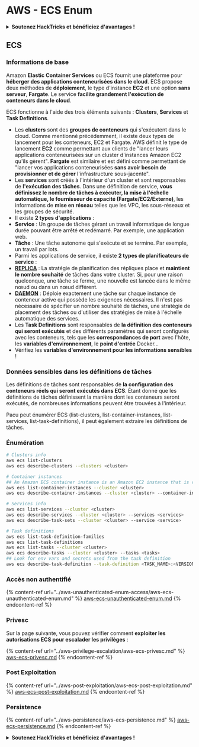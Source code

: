 # AWS - ECS Enum

<details>

<summary><strong>Soutenez HackTricks et bénéficiez d'avantages !</strong></summary>

* Si vous souhaitez voir votre **entreprise annoncée dans HackTricks** ou si vous souhaitez accéder à la **dernière version de PEASS ou télécharger HackTricks en PDF**, consultez les [**PLANS D'ABONNEMENT**](https://github.com/sponsors/carlospolop) !
* Obtenez le [**swag officiel PEASS & HackTricks**](https://peass.creator-spring.com)
* Découvrez [**The PEASS Family**](https://opensea.io/collection/the-peass-family), notre collection exclusive de [**NFTs**](https://opensea.io/collection/the-peass-family)
* **Rejoignez le** 💬 [**groupe Discord**](https://discord.gg/hRep4RUj7f) ou le [**groupe Telegram**](https://t.me/peass) ou **suivez** moi sur **Twitter** 🐦 [**@carlospolopm**](https://twitter.com/carlospolopm)**.**
* **Partagez vos astuces de piratage en soumettant des PR aux** [**HackTricks**](https://github.com/carlospolop/hacktricks) et [**HackTricks Cloud**](https://github.com/carlospolop/hacktricks-cloud) github repos.

</details>

## ECS

### Informations de base

Amazon **Elastic Container Services** ou ECS fournit une plateforme pour **héberger des applications conteneurisées dans le cloud**. ECS propose deux méthodes de **déploiement**, le type d'instance **EC2** et une option **sans serveur**, **Fargate**. Le service **facilite grandement l'exécution de conteneurs dans le cloud**.

ECS fonctionne à l'aide des trois éléments suivants : **Clusters**, **Services** et **Task Definitions**.

* Les **clusters** sont des **groupes de conteneurs** qui s'exécutent dans le cloud. Comme mentionné précédemment, il existe deux types de lancement pour les conteneurs, EC2 et Fargate. AWS définit le type de lancement **EC2** comme permettant aux clients de "lancer leurs applications conteneurisées sur un cluster d'instances Amazon EC2 qu'ils gèrent". **Fargate** est similaire et est défini comme permettant de "lancer vos applications conteneurisées **sans avoir besoin de provisionner et de gérer** l'infrastructure sous-jacente".
* Les **services** sont créés à l'intérieur d'un cluster et sont responsables de **l'exécution des tâches**. Dans une définition de service, **vous définissez le nombre de tâches à exécuter, la mise à l'échelle automatique, le fournisseur de capacité (Fargate/EC2/Externe)**, les informations de **mise en réseau** telles que les VPC, les sous-réseaux et les groupes de sécurité.
* Il existe **2 types d'applications** :
* **Service** : Un groupe de tâches gérant un travail informatique de longue durée pouvant être arrêté et redémarré. Par exemple, une application web.
* **Tâche** : Une tâche autonome qui s'exécute et se termine. Par exemple, un travail par lots.
* Parmi les applications de service, il existe **2 types de planificateurs de service** :
* [**REPLICA**](https://docs.aws.amazon.com/AmazonECS/latest/developerguide/ecs\_services.html) : La stratégie de planification des répliques place et **maintient le nombre souhaité** de tâches dans votre cluster. Si, pour une raison quelconque, une tâche se ferme, une nouvelle est lancée dans le même nœud ou dans un nœud différent.
* [**DAEMON**](https://docs.aws.amazon.com/AmazonECS/latest/developerguide/ecs\_services.html) : Déploie exactement une tâche sur chaque instance de conteneur active qui possède les exigences nécessaires. Il n'est pas nécessaire de spécifier un nombre souhaité de tâches, une stratégie de placement des tâches ou d'utiliser des stratégies de mise à l'échelle automatique des services.
* Les **Task Definitions** sont responsables de **la définition des conteneurs qui seront exécutés** et des différents paramètres qui seront configurés avec les conteneurs, tels que les **correspondances de port** avec l'hôte, les **variables d'environnement**, le **point d'entrée** Docker...
* Vérifiez les **variables d'environnement pour les informations sensibles** !

### Données sensibles dans les définitions de tâches

Les définitions de tâches sont responsables de **la configuration des conteneurs réels qui seront exécutés dans ECS**. Étant donné que les définitions de tâches définissent la manière dont les conteneurs seront exécutés, de nombreuses informations peuvent être trouvées à l'intérieur.

Pacu peut énumérer ECS (list-clusters, list-container-instances, list-services, list-task-definitions), il peut également extraire les définitions de tâches.

### Énumération
```bash
# Clusters info
aws ecs list-clusters
aws ecs describe-clusters --clusters <cluster>

# Container instances
## An Amazon ECS container instance is an Amazon EC2 instance that is running the Amazon ECS container agent and has been registered into an Amazon ECS cluster.
aws ecs list-container-instances --cluster <cluster>
aws ecs describe-container-instances --cluster <cluster> --container-instances <container_instance_arn>

# Services info
aws ecs list-services --cluster <cluster>
aws ecs describe-services --cluster <cluster> --services <services>
aws ecs describe-task-sets --cluster <cluster> --service <service>

# Task definitions
aws ecs list-task-definition-families
aws ecs list-task-definitions
aws ecs list-tasks --cluster <cluster>
aws ecs describe-tasks --cluster <cluster> --tasks <tasks>
## Look for env vars and secrets used from the task definition
aws ecs describe-task-definition --task-definition <TASK_NAME>:<VERSION>
```
### Accès non authentifié

{% content-ref url="../aws-unauthenticated-enum-access/aws-ecs-unauthenticated-enum.md" %}
[aws-ecs-unauthenticated-enum.md](../aws-unauthenticated-enum-access/aws-ecs-unauthenticated-enum.md)
{% endcontent-ref %}

### Privesc

Sur la page suivante, vous pouvez vérifier comment **exploiter les autorisations ECS pour escalader les privilèges** :

{% content-ref url="../aws-privilege-escalation/aws-ecs-privesc.md" %}
[aws-ecs-privesc.md](../aws-privilege-escalation/aws-ecs-privesc.md)
{% endcontent-ref %}

### Post Exploitation

{% content-ref url="../aws-post-exploitation/aws-ecs-post-exploitation.md" %}
[aws-ecs-post-exploitation.md](../aws-post-exploitation/aws-ecs-post-exploitation.md)
{% endcontent-ref %}

### Persistence

{% content-ref url="../aws-persistence/aws-ecs-persistence.md" %}
[aws-ecs-persistence.md](../aws-persistence/aws-ecs-persistence.md)
{% endcontent-ref %}

<details>

<summary><strong>Soutenez HackTricks et bénéficiez d'avantages !</strong></summary>

* Si vous souhaitez voir votre **entreprise annoncée dans HackTricks** ou si vous souhaitez accéder à la **dernière version de PEASS ou télécharger HackTricks en PDF**, consultez les [**PLANS D'ABONNEMENT**](https://github.com/sponsors/carlospolop) !
* Obtenez le [**swag officiel PEASS & HackTricks**](https://peass.creator-spring.com)
* Découvrez [**The PEASS Family**](https://opensea.io/collection/the-peass-family), notre collection exclusive de [**NFTs**](https://opensea.io/collection/the-peass-family)
* **Rejoignez le** 💬 [**groupe Discord**](https://discord.gg/hRep4RUj7f) ou le [**groupe Telegram**](https://t.me/peass) ou **suivez** moi sur **Twitter** 🐦 [**@carlospolopm**](https://twitter.com/carlospolopm)**.**
* **Partagez vos astuces de piratage en soumettant des PR aux** [**HackTricks**](https://github.com/carlospolop/hacktricks) et [**HackTricks Cloud**](https://github.com/carlospolop/hacktricks-cloud) github repos.

</details>
